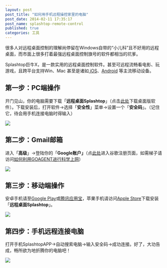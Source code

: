 ```yaml
---
layout: post
post_title: "如何用手机远程操控家里的电脑"
post_date: 2014-02-11 17:35:17
post_name: splashtop-remote-control
published: true
categories: 工具
---
```


很多人对远程桌面控制的理解尚停留在Windows自带的“小儿科”且不好用的远程桌面，而市面上很多打着最强远程桌面控制旗号的软件都相当的坑爹。

Splashtop巨牛X，是一款实用的远程桌面控制软件。甚至可远程流畅看电影、玩游戏，且跨平台支持Win、Mac 甚至是诸如[ iOS](http://www.banpie.info/tag/iOS/)、[Android](http://www.banpie.info/tag/android/) 等主流移动设备。

## 第一步：PC端操作

开门见山，你的电脑需要下载「**远程桌面Splashtop**」（点击[此处](http://www2.splashtop.com/zh-CN/home)下载桌面版软件）。下载安装后，打开软件-&gt;选择「**安全性**」菜单-&gt;设置一个「**安全码**」。（记住它，待会用手机连接电脑时得输入）

![](http://mmbiz.qpic.cn/mmbiz/z3T1vlHdIXichRPfq0MymWicfGRuH5iap1Xl0wJbAtY2OpXnq4OKmDHfERdibtiboWNsF5f45Vl9I4aMbyatSFI5vaw/0)

## 第二步：Gmail邮箱

进入「**高级**」-&gt;登陆你的「**Google账户」**（点[此处](https://accounts.google.com/SignUp)进入谷歌注册页面，如需梯子请访问[如何利用GOAGENT进行科学上网](http://www.banpie.info/how-to-use-goagent-to-science-online/ "如何利用Goagent进行科学上网")）

![](http://mmbiz.qpic.cn/mmbiz/z3T1vlHdIXichRPfq0MymWicfGRuH5iap1XjAEecChF0u9aIgblJT18PC88AJpFjLvbWIEWibsiatu5CrRFyVl8WwRA/0)

## 第三步：移动端操作

安卓手机请至[Google Play](https://play.google.com/store/apps/details?id=com.splashtop.remote.pad.v2)或[腾讯应用宝](http://android.myapp.com/myapp/detail.htm?apkName=com.splashtop.remote.pad.v2)，苹果手机请访问[Apple Store](http://itunes.apple.com/app/id561386772)下载安装「**远程桌面Splashtop**」。

![](http://mmbiz.qpic.cn/mmbiz/z3T1vlHdIXichRPfq0MymWicfGRuH5iap1XZia2BECS636FOzcDoFJnMTeRHha4GBGFAKcoFlgCAiadR9sBPWZLnUzA/0)

## 第四步：手机远程连接电脑

打开手机SplashtopAPP-&gt;自动搜索电脑-&gt;输入安全码-&gt;成功连接。好了，大功告成，畅所欲为地折腾你的电脑吧！

![](http://mmbiz.qpic.cn/mmbiz/z3T1vlHdIXichRPfq0MymWicfGRuH5iap1Xb0aNofwd0C7iaP3tsVdW2DXJkCQK9icSuI0cL6qmC4Rw5czFFA3iahyDw/0)